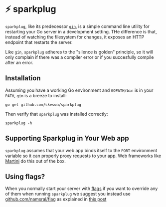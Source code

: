 ⚡ sparkplug
========

`sparkplug`, like its predecessor [`gin`](https://github.com/codegangsta/gin), is a simple command line utility for restarting your Go server in a development setting. THe difference is that, instead of watching the filesystem for changes, it exposes an HTTP endpoint that restarts the server.

Like `gin`, `sparkplug` adheres to the "silence is golden" principle, so it will only complain 
if there was a compiler error or if you succesfully compile after an error.

## Installation

Assuming you have a working Go environment and `GOPATH/bin` is in your 
`PATH`, `gin` is a breeze to install:

```shell
go get github.com/skeswa/sparkplug
```

Then verify that `sparkplug` was installed correctly:

```shell
sparkplug -h
```

## Supporting Sparkplug in Your Web app
`sparkplug` assumes that your web app binds itself to the `PORT` environment 
variable so it can properly proxy requests to your app. Web frameworks 
like [Martini](https://github.com/go-martini/martini) do this out of 
the box.

## Using flags?
When you normally start your server with [flags](https://godoc.org/flag)
if you want to override any of them when running `sparkplug` we suggest you 
instead use [github.com/namsral/flag](https://github.com/namsral/flag)
as explained in [this post](http://stackoverflow.com/questions/24873883/organizing-environment-variables-golang/28160665#28160665)
